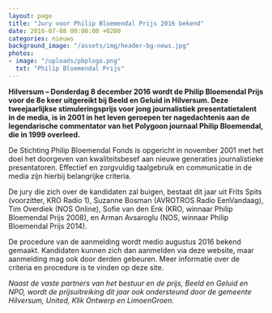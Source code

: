 ```yaml
---
layout: page
title: "Jury voor Philip Bloemendal Prijs 2016 bekend"
date: 2016-07-08 00:00:00 +0200
categories: nieuws
background_image: "/assets/img/header-bg-news.jpg"
photos:
- image: "/uploads/pbplogo.png"
  txt: "Philip Bloemendal Prijs"
---
```


**Hilversum – Donderdag 8 december 2016 wordt de Philip Bloemendal Prijs voor de 8e keer uitgereikt bij Beeld en Geluid in Hilversum. Deze tweejaarlijkse stimuleringsprijs voor jong journalistiek presentatietalent in de media, is in 2001 in het leven geroepen ter nagedachtenis aan de legendarische commentator van het Polygoon journaal Philip Bloemendal, die in 1999 overleed.**

De Stichting Philip Bloemendal Fonds is opgericht in november 2001 met het doel het doorgeven van kwaliteitsbesef aan nieuwe generaties journalistieke presentatoren. Effectief en zorgvuldig taalgebruik en communicatie in de media zijn hierbij belangrijke criteria.

De jury die zich over de kandidaten zal buigen, bestaat dit jaar uit Frits Spits (voorzitter, KRO Radio 1), Suzanne Bosman (AVROTROS Radio EenVandaag), Tim Overdiek (NOS Online), Sofie van den Enk (KRO, winnaar Philip Bloemendal Prijs 2008), en Arman Avsaroglu (NOS, winnaar Philip Bloemendal Prijs 2014).

De procedure van de aanmelding wordt medio augustus 2016 bekend gemaakt. Kandidaten kunnen zich dan aanmelden via deze website, maar aanmelding mag ook door derden gebeuren. Meer informatie over de criteria en procedure is te vinden op deze site.

_Naast de vaste partners van het bestuur en de prijs, Beeld en Geluid en NPO, wordt de prijsuitreiking dit jaar ook ondersteund door de gemeente Hilversum, United, Klik Ontwerp en LimoenGroen._
